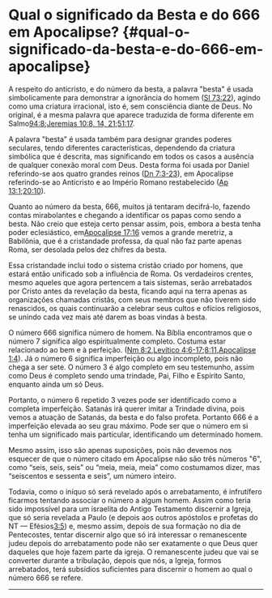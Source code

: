 # Qual o significado da Besta e do 666 em Apocalipse? {#qual-o-significado-da-besta-e-do-666-em-apocalipse}

A respeito do anticristo, e do número da besta, a palavra &quot;besta&quot; é usada simbolicamente para demonstrar a ignorância do homem ([Sl 73:22](http://bibliaonline.com.br/acf/sl/73/22)), agindo como uma criatura irracional, isto é, sem consciência diante de Deus. No original, é a mesma palavra que aparece traduzida de forma diferente em Salmo[94:8](http://bibliaonline.com.br/acf/sl/94/8);[Jeremias 10:8, 14, 21](http://bibliaonline.com.br/acf/jr/10/8,14,21);[51:17](http://bibliaonline.com.br/acf/jr/51/17).

A palavra &quot;besta&quot; é usada também para designar grandes poderes seculares, tendo diferentes características, dependendo da criatura simbólica que é descrita, mas significando em todos os casos a ausência de qualquer conexão moral com Deus. Desta forma foi usada por Daniel referindo-se aos quatro grandes reinos ([Dn 7:3-23](http://bibliaonline.com.br/acf/dn/7/3-23)), em Apocalipse referindo-se ao Anticristo e ao Império Romano restabelecido ([Ap 13:1](http://bibliaonline.com.br/acf/ap/13/1);[20:10](http://bibliaonline.com.br/acf/ap/20/10)).

Quanto ao número da besta, 666, muitos já tentaram decifrá-lo, fazendo contas mirabolantes e chegando a identificar os papas como sendo a besta. Não creio que esteja certo pensar assim, pois, embora a besta tenha poder eclesiástico, em[Apocalipse 17:16](http://bibliaonline.com.br/acf/ap/17/16) vemos a grande meretriz, a Babilônia, que é a cristandade professa, da qual não faz parte apenas Roma, ser desolada pelos dez chifres da besta.

Essa cristandade inclui todo o sistema cristão criado por homens, que estará então unificado sob a influência de Roma. Os verdadeiros crentes, mesmo aqueles que agora pertencem a tais sistemas, serão arrebatados por Cristo antes da revelação da besta, ficando aqui na terra apenas as organizações chamadas cristãs, com seus membros que não tiverem sido renascidos, os quais continuarão a celebrar seus cultos e ofícios religiosos, se unindo cada vez mais até darem as boas vindas à besta.

O número 666 significa número de homem. Na Bíblia encontramos que o número 7 significa algo espiritualmente completo. Costuma estar relacionado ao bem e à perfeição. ([Nm 8:2](http://bibliaonline.com.br/acf/nm/8/2),[Levítico 4:6-17](http://bibliaonline.com.br/acf/lv/4/6-17);[8:11](http://bibliaonline.com.br/acf/lv/8/11),[Apocalipse 1:4](http://bibliaonline.com.br/acf/ap/1/4)). Já o número 6 significa imperfeição ou algo incompleto, pois não chega a ser sete. O número 3 é algo completo em seu testemunho, assim como Deus é completo sendo uma trindade, Pai, Filho e Espírito Santo, enquanto ainda um só Deus.

Portanto, o número 6 repetido 3 vezes pode ser identificado como a completa imperfeição. Satanás irá querer imitar a Trindade divina, pois vemos a atuação de Satanás, da besta e do falso profeta. Portanto 666 é a imperfeição elevada ao seu grau máximo. Pode ser que o número em si tenha um significado mais particular, identificando um determinado homem.

Mesmo assim, isso são apenas suposições, pois não devemos nos esquecer de que o número citado em Apocalipse não são três números &quot;6&quot;, como “seis, seis, seis” ou “meia, meia, meia” como costumamos dizer, mas “seiscentos e sessenta e seis”, um número inteiro.

Todavia, como o iníquo só será revelado após o arrebatamento, é infrutífero ficarmos tentando associar o número a algum homem. Assim como teria sido impossível para um israelita do Antigo Testamento discernir a Igreja, que só seria revelada a Paulo (e depois aos outros apóstolos e profetas do NT — Efésios[3:5](http://bibliaonline.com.br/acf/ef/3/5)) e, mesmo assim, depois de sua formação no dia de Pentecostes, tentar discernir algo que só irá interessar o remanescente judeu depois do arrebatamento pode não ser exatamente o que Deus quer daqueles que hoje fazem parte da igreja. O remanescente judeu que vai se converter durante a tribulação, depois que nós, a Igreja, formos arrebatados, terá subsídios suficientes para discernir o homem ao qual o número 666 se refere.

*****